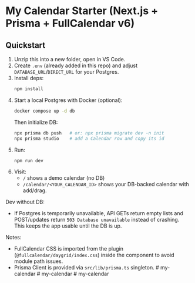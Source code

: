 # My Calendar Starter (Next.js + Prisma + FullCalendar v6)

## Quickstart
1. Unzip this into a new folder, open in VS Code.
2. Create `.env` (already added in this repo) and adjust `DATABASE_URL`/`DIRECT_URL` for your Postgres.
3. Install deps:
   ```bash
   npm install
   ```
4. Start a local Postgres with Docker (optional):
   ```bash
   docker compose up -d db
   ```
   Then initialize DB:
   ```bash
   npx prisma db push   # or: npx prisma migrate dev -n init
   npx prisma studio    # add a Calendar row and copy its id
   ```
5. Run:
   ```bash
   npm run dev
   ```
6. Visit:
   - `/` shows a demo calendar (no DB)
   - `/calendar/<YOUR_CALENDAR_ID>` shows your DB-backed calendar with add/drag.

Dev without DB:
- If Postgres is temporarily unavailable, API GETs return empty lists and POST/updates return `503 Database unavailable` instead of crashing. This keeps the app usable until the DB is up.

Notes:
- FullCalendar CSS is imported from the plugin (`@fullcalendar/daygrid/index.css`) inside the component to avoid module path issues.
- Prisma Client is provided via `src/lib/prisma.ts` singleton.
#   m y - c a l e n d a r  
 #   m y - c a l e n d a r  
 #   m y - c a l e n d a r  
 
